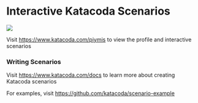 # Interactive Katacoda Scenarios

[![](http://shields.katacoda.com/katacoda/piymis/count.svg)](https://www.katacoda.com/piymis "Get your profile on Katacoda.com")

Visit https://www.katacoda.com/piymis to view the profile and interactive scenarios

### Writing Scenarios
Visit https://www.katacoda.com/docs to learn more about creating Katacoda scenarios

For examples, visit https://github.com/katacoda/scenario-example
